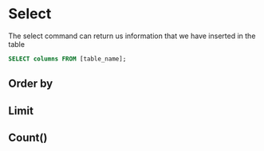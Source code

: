# Select

The select command can return us information that we have inserted in the table

```SQL
SELECT columns FROM [table_name];
```

## Order by

## Limit 

## Count()

## 
